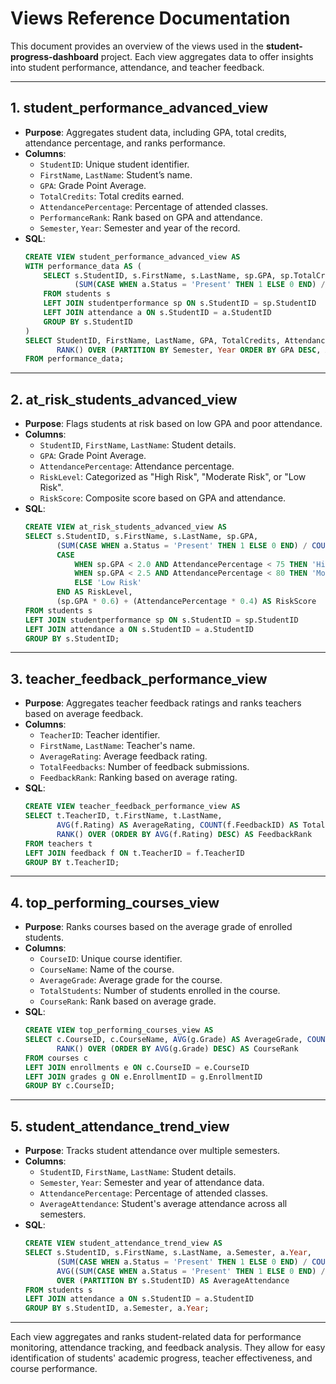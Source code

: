 # Views Reference Documentation

This document provides an overview of the views used in the **student-progress-dashboard** project. Each view aggregates data to offer insights into student performance, attendance, and teacher feedback.

---

## 1. **student_performance_advanced_view**
   - **Purpose**: Aggregates student data, including GPA, total credits, attendance percentage, and ranks performance.
   - **Columns**:
     - `StudentID`: Unique student identifier.
     - `FirstName`, `LastName`: Student’s name.
     - `GPA`: Grade Point Average.
     - `TotalCredits`: Total credits earned.
     - `AttendancePercentage`: Percentage of attended classes.
     - `PerformanceRank`: Rank based on GPA and attendance.
     - `Semester`, `Year`: Semester and year of the record.
   - **SQL**:
     ```sql
     CREATE VIEW student_performance_advanced_view AS
     WITH performance_data AS (
         SELECT s.StudentID, s.FirstName, s.LastName, sp.GPA, sp.TotalCredits, sp.Attendance,
                (SUM(CASE WHEN a.Status = 'Present' THEN 1 ELSE 0 END) / COUNT(a.Date)) * 100 AS AttendancePercentage
         FROM students s
         LEFT JOIN studentperformance sp ON s.StudentID = sp.StudentID
         LEFT JOIN attendance a ON s.StudentID = a.StudentID
         GROUP BY s.StudentID
     )
     SELECT StudentID, FirstName, LastName, GPA, TotalCredits, AttendancePercentage, 
            RANK() OVER (PARTITION BY Semester, Year ORDER BY GPA DESC, AttendancePercentage DESC) AS PerformanceRank
     FROM performance_data;
     ```

---

## 2. **at_risk_students_advanced_view**
   - **Purpose**: Flags students at risk based on low GPA and poor attendance.
   - **Columns**:
     - `StudentID`, `FirstName`, `LastName`: Student details.
     - `GPA`: Grade Point Average.
     - `AttendancePercentage`: Attendance percentage.
     - `RiskLevel`: Categorized as "High Risk", "Moderate Risk", or "Low Risk".
     - `RiskScore`: Composite score based on GPA and attendance.
   - **SQL**:
     ```sql
     CREATE VIEW at_risk_students_advanced_view AS
     SELECT s.StudentID, s.FirstName, s.LastName, sp.GPA, 
            (SUM(CASE WHEN a.Status = 'Present' THEN 1 ELSE 0 END) / COUNT(a.Date)) * 100 AS AttendancePercentage,
            CASE 
                WHEN sp.GPA < 2.0 AND AttendancePercentage < 75 THEN 'High Risk'
                WHEN sp.GPA < 2.5 AND AttendancePercentage < 80 THEN 'Moderate Risk'
                ELSE 'Low Risk'
            END AS RiskLevel,
            (sp.GPA * 0.6) + (AttendancePercentage * 0.4) AS RiskScore
     FROM students s
     LEFT JOIN studentperformance sp ON s.StudentID = sp.StudentID
     LEFT JOIN attendance a ON s.StudentID = a.StudentID
     GROUP BY s.StudentID;
     ```

---

## 3. **teacher_feedback_performance_view**
   - **Purpose**: Aggregates teacher feedback ratings and ranks teachers based on average feedback.
   - **Columns**:
     - `TeacherID`: Teacher identifier.
     - `FirstName`, `LastName`: Teacher's name.
     - `AverageRating`: Average feedback rating.
     - `TotalFeedbacks`: Number of feedback submissions.
     - `FeedbackRank`: Ranking based on average rating.
   - **SQL**:
     ```sql
     CREATE VIEW teacher_feedback_performance_view AS
     SELECT t.TeacherID, t.FirstName, t.LastName,
            AVG(f.Rating) AS AverageRating, COUNT(f.FeedbackID) AS TotalFeedbacks,
            RANK() OVER (ORDER BY AVG(f.Rating) DESC) AS FeedbackRank
     FROM teachers t
     LEFT JOIN feedback f ON t.TeacherID = f.TeacherID
     GROUP BY t.TeacherID;
     ```

---

## 4. **top_performing_courses_view**
   - **Purpose**: Ranks courses based on the average grade of enrolled students.
   - **Columns**:
     - `CourseID`: Unique course identifier.
     - `CourseName`: Name of the course.
     - `AverageGrade`: Average grade for the course.
     - `TotalStudents`: Number of students enrolled in the course.
     - `CourseRank`: Rank based on average grade.
   - **SQL**:
     ```sql
     CREATE VIEW top_performing_courses_view AS
     SELECT c.CourseID, c.CourseName, AVG(g.Grade) AS AverageGrade, COUNT(g.EnrollmentID) AS TotalStudents,
            RANK() OVER (ORDER BY AVG(g.Grade) DESC) AS CourseRank
     FROM courses c
     LEFT JOIN enrollments e ON c.CourseID = e.CourseID
     LEFT JOIN grades g ON e.EnrollmentID = g.EnrollmentID
     GROUP BY c.CourseID;
     ```

---

## 5. **student_attendance_trend_view**
   - **Purpose**: Tracks student attendance over multiple semesters.
   - **Columns**:
     - `StudentID`, `FirstName`, `LastName`: Student details.
     - `Semester`, `Year`: Semester and year of attendance data.
     - `AttendancePercentage`: Percentage of attended classes.
     - `AverageAttendance`: Student's average attendance across all semesters.
   - **SQL**:
     ```sql
     CREATE VIEW student_attendance_trend_view AS
     SELECT s.StudentID, s.FirstName, s.LastName, a.Semester, a.Year,
            (SUM(CASE WHEN a.Status = 'Present' THEN 1 ELSE 0 END) / COUNT(a.Date)) * 100 AS AttendancePercentage,
            AVG((SUM(CASE WHEN a.Status = 'Present' THEN 1 ELSE 0 END) / COUNT(a.Date)) * 100) 
            OVER (PARTITION BY s.StudentID) AS AverageAttendance
     FROM students s
     LEFT JOIN attendance a ON s.StudentID = a.StudentID
     GROUP BY s.StudentID, a.Semester, a.Year;
     ```

---

Each view aggregates and ranks student-related data for performance monitoring, attendance tracking, and feedback analysis. They allow for easy identification of students' academic progress, teacher effectiveness, and course performance.
